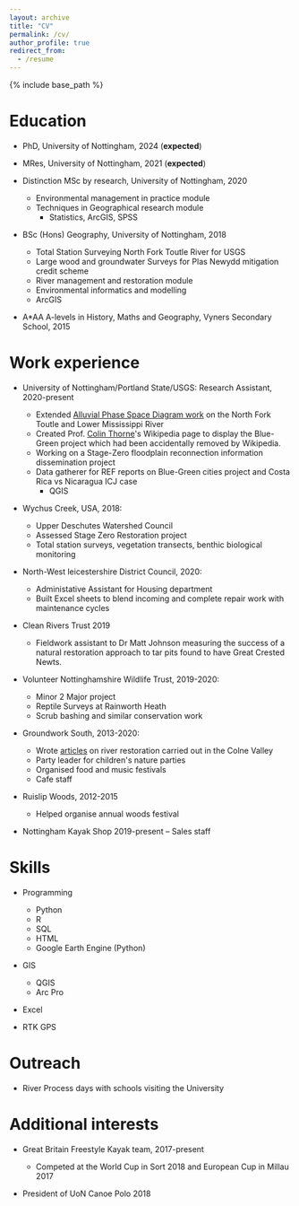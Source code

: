 ```yaml
---
layout: archive
title: "CV"
permalink: /cv/
author_profile: true
redirect_from:
  - /resume
---
```


{% include base_path %}

Education
======
* PhD, University of Nottingham, 2024 (**expected**)
* MRes, University of Nottingham, 2021 (**expected**)
* Distinction MSc by research, University of Nottingham, 2020
  * Environmental management in practice module
  * Techniques in Geographical research module
    * Statistics, ArcGIS, SPSS
* BSc (Hons) Geography, University of Nottingham, 2018
  * Total Station Surveying North Fork Toutle River for USGS
  * Large wood and groundwater Surveys for Plas Newydd mitigation credit scheme
  * River management and restoration module
  * Environmental informatics and modelling
  * ArcGIS

* A*AA A-levels in History, Maths and Geography, Vyners Secondary School, 2015

Work experience
======
* University of Nottingham/Portland State/USGS: Research Assistant, 2020-present
  * Extended [Alluvial Phase Space Diagram work](https://agupubs.onlinelibrary.wiley.com/doi/full/10.1029/2018JF004843) on the North Fork Toutle and Lower Mississippi River
  * Created Prof. [Colin Thorne](https://www.nottingham.ac.uk/geography/people/colin.thorne)'s Wikipedia page to display the Blue-Green project which had been accidentally removed by Wikipedia. 
  * Working on a Stage-Zero floodplain reconnection information dissemination project
  * Data gatherer for REF reports on Blue-Green cities project and Costa Rica vs Nicaragua ICJ case
    * QGIS


* Wychus Creek, USA, 2018: 
  * Upper Deschutes Watershed Council
  * Assessed Stage Zero Restoration project 
  * Total station surveys, vegetation transects, benthic biological monitoring

* North-West leicestershire District Council, 2020:
  * Administative Assistant for Housing department
  * Built Excel sheets to blend incoming and complete repair work with maintenance cycles

* Clean Rivers Trust 2019 
  * Fieldwork assistant to Dr Matt Johnson measuring the success of a natural restoration approach to tar pits found to have Great Crested Newts.

* Volunteer Nottinghamshire Wildlife Trust, 2019-2020:
  * Minor 2 Major project 
  * Reptile Surveys at Rainworth Heath
  * Scrub bashing and similar conservation work

* Groundwork South, 2013-2020:
  * Wrote [articles](http://colnecan.org.uk/index.php/all-news/564-river-improvement-works-at-uxbridge-moor) on river restoration carried out in the Colne Valley
  * Party leader for children's nature parties 
  * Organised food and music festivals 
  * Cafe staff

* Ruislip Woods, 2012-2015
  * Helped organise annual woods festival

* Nottingham Kayak Shop 2019-present – Sales staff
  
Skills
======
* Programming
  * Python
  * R
  * SQL
  * HTML 
  * Google Earth Engine (Python)

* GIS
  * QGIS
  * Arc Pro

* Excel

* RTK GPS


  

Outreach
======
* River Process days with schools visiting the University
  
Additional interests 
======
* Great Britain Freestyle Kayak team, 2017-present 
  * Competed at the World Cup in Sort 2018 and European Cup in Millau 2017

* President of UoN Canoe Polo 2018
